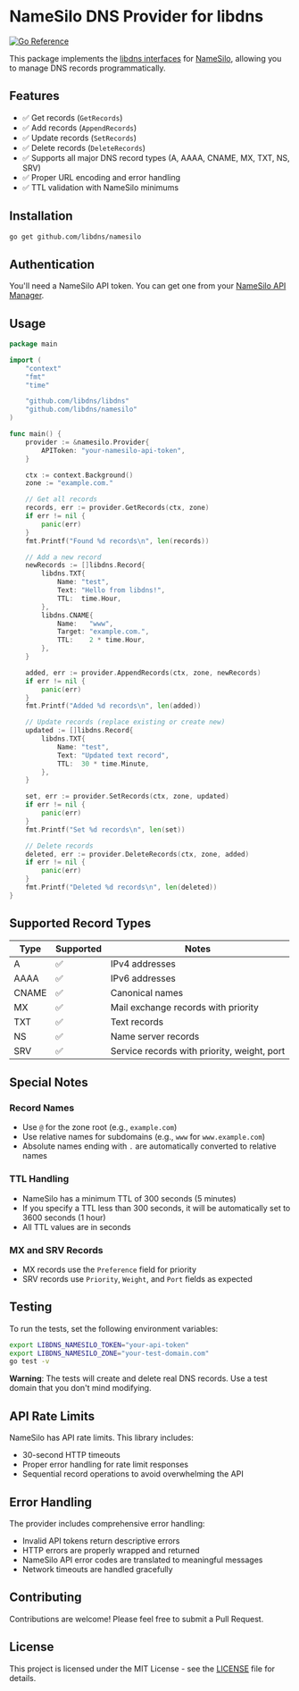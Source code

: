 # NameSilo DNS Provider for libdns

[![Go Reference](https://pkg.go.dev/badge/github.com/libdns/namesilo.svg)](https://pkg.go.dev/github.com/libdns/namesilo)

This package implements the [libdns interfaces](https://github.com/libdns/libdns) for [NameSilo](https://www.namesilo.com/), allowing you to manage DNS records programmatically.

## Features

- ✅ Get records (`GetRecords`)
- ✅ Add records (`AppendRecords`)
- ✅ Update records (`SetRecords`)
- ✅ Delete records (`DeleteRecords`)
- ✅ Supports all major DNS record types (A, AAAA, CNAME, MX, TXT, NS, SRV)
- ✅ Proper URL encoding and error handling
- ✅ TTL validation with NameSilo minimums

## Installation

```bash
go get github.com/libdns/namesilo
```

## Authentication

You'll need a NameSilo API token. You can get one from your [NameSilo API Manager](https://www.namesilo.com/account/api-manager).

## Usage

```go
package main

import (
	"context"
	"fmt"
	"time"

	"github.com/libdns/libdns"
	"github.com/libdns/namesilo"
)

func main() {
	provider := &namesilo.Provider{
		APIToken: "your-namesilo-api-token",
	}

	ctx := context.Background()
	zone := "example.com."

	// Get all records
	records, err := provider.GetRecords(ctx, zone)
	if err != nil {
		panic(err)
	}
	fmt.Printf("Found %d records\n", len(records))

	// Add a new record
	newRecords := []libdns.Record{
		libdns.TXT{
			Name: "test",
			Text: "Hello from libdns!",
			TTL:  time.Hour,
		},
		libdns.CNAME{
			Name:   "www",
			Target: "example.com.",
			TTL:    2 * time.Hour,
		},
	}

	added, err := provider.AppendRecords(ctx, zone, newRecords)
	if err != nil {
		panic(err)
	}
	fmt.Printf("Added %d records\n", len(added))

	// Update records (replace existing or create new)
	updated := []libdns.Record{
		libdns.TXT{
			Name: "test",
			Text: "Updated text record",
			TTL:  30 * time.Minute,
		},
	}

	set, err := provider.SetRecords(ctx, zone, updated)
	if err != nil {
		panic(err)
	}
	fmt.Printf("Set %d records\n", len(set))

	// Delete records
	deleted, err := provider.DeleteRecords(ctx, zone, added)
	if err != nil {
		panic(err)
	}
	fmt.Printf("Deleted %d records\n", len(deleted))
}
```

## Supported Record Types

| Type  | Supported | Notes |
|-------|-----------|-------|
| A     | ✅        | IPv4 addresses |
| AAAA  | ✅        | IPv6 addresses |
| CNAME | ✅        | Canonical names |
| MX    | ✅        | Mail exchange records with priority |
| TXT   | ✅        | Text records |
| NS    | ✅        | Name server records |
| SRV   | ✅        | Service records with priority, weight, port |

## Special Notes

### Record Names
- Use `@` for the zone root (e.g., `example.com`)
- Use relative names for subdomains (e.g., `www` for `www.example.com`)
- Absolute names ending with `.` are automatically converted to relative names

### TTL Handling
- NameSilo has a minimum TTL of 300 seconds (5 minutes)
- If you specify a TTL less than 300 seconds, it will be automatically set to 3600 seconds (1 hour)
- All TTL values are in seconds

### MX and SRV Records
- MX records use the `Preference` field for priority
- SRV records use `Priority`, `Weight`, and `Port` fields as expected

## Testing

To run the tests, set the following environment variables:

```bash
export LIBDNS_NAMESILO_TOKEN="your-api-token"
export LIBDNS_NAMESILO_ZONE="your-test-domain.com"
go test -v
```

**Warning**: The tests will create and delete real DNS records. Use a test domain that you don't mind modifying.

## API Rate Limits

NameSilo has API rate limits. This library includes:
- 30-second HTTP timeouts
- Proper error handling for rate limit responses
- Sequential record operations to avoid overwhelming the API

## Error Handling

The provider includes comprehensive error handling:
- Invalid API tokens return descriptive errors
- HTTP errors are properly wrapped and returned
- NameSilo API error codes are translated to meaningful messages
- Network timeouts are handled gracefully

## Contributing

Contributions are welcome! Please feel free to submit a Pull Request.

## License

This project is licensed under the MIT License - see the [LICENSE](LICENSE) file for details.
